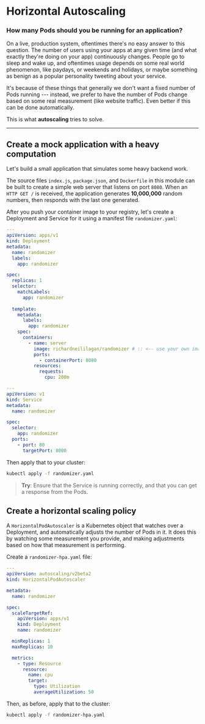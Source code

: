 Horizontal Autoscaling
===

### How many Pods should you be running for an application?

On a live, production system, oftentimes there's no easy answer to this question.
The number of users using your apps at any given time (and what exactly they're 
doing on your app) continuously changes. People go to sleep and wake up, and oftentimes
usage depends on some real world phenomenon, like paydays, or weekends and holidays,
or maybe something as benign as a popular personality tweeting about your service.

It's because of these things that generally we don't want a fixed number of Pods
running --- instead, we prefer to have the number of Pods change based on some real
measurement (like website traffic). Even better if this can be done automatically.

This is what **autoscaling** tries to solve.

---

## Create a mock application with a heavy computation

Let's build a small application that simulates some heavy backend work.

The source files `index.js`, `package.json`, and `Dockerfile` in this module can be
built to create a simple web server that listens on port `8080`. When an `HTTP GET /`
is received, the application generates **10,000,000** random numbers, then responds
with the last one generated.

After you push your container image to your registry, let's create a Deployment
and Service for it using a manifest file `randomizer.yaml`:

```yaml
---
apiVersion: apps/v1
kind: Deployment
metadata:
  name: randomizer
  labels:
    app: randomizer

spec:
  replicas: 1
  selector: 
    matchLabels:
      app: randomizer
  
  template:
    metadata:
      labels:
        app: randomizer
    spec:
      containers:
        - name: server
          image: richardneililagan/randomizer # :: <-- use your own image name
          ports:
            - containerPort: 8080
          resources:
            requests:
              cpu: 200m

---
apiVersion: v1
kind: Service
metadata:
  name: randomizer

spec:
  selector:
    app: randomizer
  ports:
    - port: 80
      targetPort: 8080
```

Then apply that to your cluster:
```bash
kubectl apply -f randomizer.yaml
```

> **Try**: Ensure that the Service is running correctly, and that you can get
> a response from the Pods.

## Create a horizontal scaling policy

A `HorizontalPodAutoscaler` is a Kubernetes object that watches over a Deployment,
and automatically adjusts the number of Pods in it. It does this by watching some
measurement you provide, and making adjustments based on how that measurement is
performing.

Create a `randomizer-hpa.yaml` file:
```yaml
---
apiVersion: autoscaling/v2beta2
kind: HorizontalPodAutoscaler

metadata:
  name: randomizer

spec:
  scaleTargetRef:
    apiVersion: apps/v1
    kind: Deployment
    name: randomizer

  minReplicas: 1
  maxReplicas: 10

  metrics:
    - type: Resource
      resource:
        name: cpu
        target:
          type: Utilization
          averageUtilization: 50
```

Then, as before, apply that to the cluster:
```bash
kubectl apply -f randomizer-hpa.yaml
```
